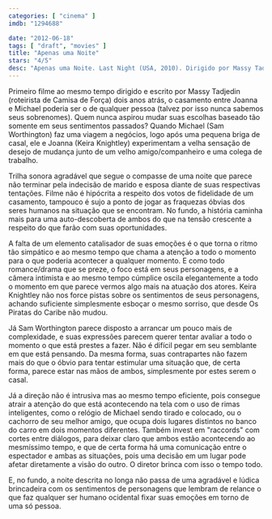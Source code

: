```yaml
---
categories: [ "cinema" ]
imdb: "1294688"

date: "2012-06-18"
tags: [ "draft", "movies" ]
title: "Apenas uma Noite"
stars: "4/5"
desc: "Apenas uma Noite. Last Night (USA, 2010). Dirigido por Massy Tadjedin. Escrito por Massy Tadjedin. Com Keira Knightley, Sam Worthington, Guillaume Canet, Eva Mendes, Daniel Eric Gold, Scott Adsit, Griffin Dunne, Stephanie Romanov, Anson Mount."
---
```

Primeiro filme ao mesmo tempo dirigido e escrito por Massy Tadjedin (roteirista de Camisa de Força) dois anos atrás, o casamento entre Joanna e Michael poderia ser o de qualquer pessoa (talvez por isso nunca sabemos seus sobrenomes). Quem nunca aspirou mudar suas escolhas baseado tão somente em seus sentimentos passados? Quando Michael (Sam Worthington) faz uma viagem a negócios, logo após uma pequena briga de casal, ele e Joanna (Keira Knightley) experimentam a velha sensação de desejo de mudança junto de um velho amigo/companheiro e uma colega de trabalho.

Trilha sonora agradável que segue o compasse de uma noite que parece não terminar pela indecisão de marido e esposa diante de suas respectivas tentações. Filme não é hipócrita a respeito dos votos de fidelidade de um casamento, tampouco é sujo a ponto de jogar as fraquezas óbvias dos seres humanos na situação que se encontram. No fundo, a história caminha mais para uma auto-descoberta de ambos do que na tensão crescente a respeito do que farão com suas oportunidades.

A falta de um elemento catalisador de suas emoções é o que torna o ritmo tão simpático e ao mesmo tempo que chama a atenção a todo o momento para o que poderia acontecer a qualquer momento. E como todo romance/drama que se preze, o foco está em seus personagens, e a câmera intimista e ao mesmo tempo cúmplice oscila elegantemente a todo o momento em que parece vermos algo mais na atuação dos atores. Keira Knightley não nos force pistas sobre os sentimentos de seus personagens, achando suficiente simplesmente esboçar o mesmo sorriso, que desde Os Piratas do Caribe não mudou.

Já Sam Worthington parece disposto a arrancar um pouco mais de complexidade, e suas expressões parecem querer tentar avaliar a todo o momento o que está prestes a fazer. Não é difícil pegar em seu semblante em que está pensando. Da mesma forma, suas contrapartes não fazem mais do que o óbvio para tentar estimular uma situação que, de certa forma, parece estar nas mãos de ambos, simplesmente por estes serem o casal.

Já a direção não é intrusiva mas ao mesmo tempo eficiente, pois consegue atrair a atenção do que está acontecendo na tela com o uso de rimas inteligentes, como o relógio de Michael sendo tirado e colocado, ou o cachorro de seu melhor amigo, que ocupa dois lugares distintos no banco do carro em dois momentos diferentes. Também invest em "raccords" com cortes entre diálogos, para deixar claro que ambos estão acontecendo ao mesmíssimo tempo, e que de certa forma há uma comunicação entre o espectador e ambas as situações, pois uma decisão em um lugar pode afetar diretamente a visão do outro. O diretor brinca com isso o tempo todo.

E, no fundo, a noite descrita no longa não passa de uma agradável e lúdica brincadeira com os sentimentos de personagens que lembram de relance o que faz qualquer ser humano ocidental fixar suas emoções em torno de uma só pessoa.

